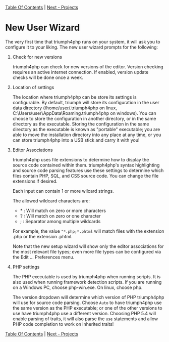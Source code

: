 [Table Of Contents](/#toc) | [Next - Projects](/projects/)

# New User Wizard #

The very first time that triumph4php runs on your system, it will ask you 
to configure it to your liking.  The new user wizard prompts for the 
following:

1. Check for new versions

	triumph4php can check for new versions of the editor.  Version checking requires an 
	active internet connection. If enabled, version update checks will be done once a week.

2. Location of settings

	The location where triumph4php can be store its settings is configurable.
	By default, triumph will store its configuration in the user data directory
	(/home/user/.triumph4php on linux, C:\Users\user\AppData\Roaming\.triumph4php
	on windows). You can choose to store the configuration in another directory,
	or in the same directory as the executable.  Storing the configuration
	in the same directory as the executable is known as "portable" executable; you
	are able to move the installation directory into any place at any time, or
	you can store triumph4php into a USB stick and carry it with you!

3. Editor Associations

	triumph4php uses file extensions to determine how to display the source code contained within 
	them. triumph4php's syntax highlighting and source code parsing features use these settings 
	to determine which files contain PHP, SQL, and CSS source code. You can change the 
	file extensions if desired.
	
	Each input can contain 1 or more wilcard strings. 
	
	The allowed wildcard characters are:
	
	* \* : Will match on zero or more characters
	* ? : Will match on zero or one character
	* 	; : Separator among multiple wildcards
	
	
	For example, the value `"*.php;*.phtml` will match files with the extension .php or the 
	extension .phtml.
	
	Note that the new setup wizard will show only the editor associations for the
	most relevant file types; even more file types can be configured via the
	Edit ... Preferences menu.

4. PHP settings

	The PHP executable is used by triumph4php when running scripts. It is also used when 
	running framework detection scripts. If you are running on a Windows PC, choose 
	php-win.exe. On linux, choose php.
	
	The version dropdown will determine which version of PHP triumph4php will use for source 
	code parsing. Choose `Auto` to have triumph4php use the same version as the PHP 
	executable; or one of the other versions to use have triumph4php use a different version.
	Choosing PHP 5.4 will enable parsing of traits, it will also parse the `use`
	statements and allow PHP code completion to work on inherited traits!



[Table Of Contents](/#toc) | [Next - Projects](/projects/)
